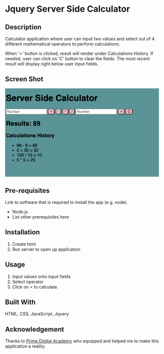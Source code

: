 # Jquery Server Side Calculator

## Description

Calculator application where user can input two values and select out of 4 different mathematical operators to perform calculations.

When '=' button is clicked, result will render under Calculations History. If needed, user can click on 'C' button to clear the fields. The most recent result will display right below user input fields.


## Screen Shot
![intro](photo.png)

## Pre-requisites
Link to software that is required to install the app (e.g. node).
* Node.js
* List other prerequisites here


## Installation
1. Create html 
2. Run server to open up application

## Usage
1. Input values onto input fields
2. Select operator
3. Click on = to calculate

## Built With

HTML, CSS, JavaScript, Jquery

## Acknowledgement
Thanks to [Prime Digital Academy](www.primeacademy.io) who equipped and helped me to make this application a reality. 

